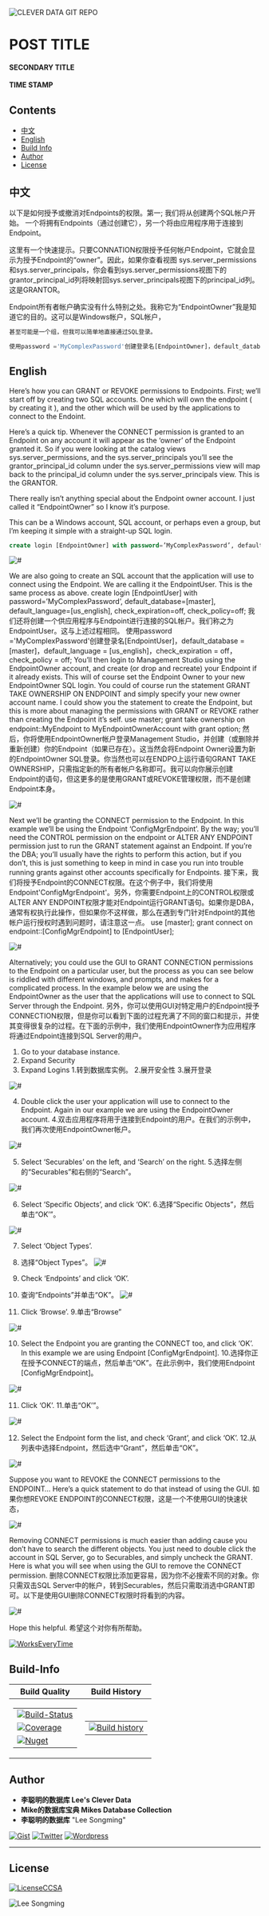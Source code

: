 ![CLEVER DATA GIT REPO](https://raw.githubusercontent.com/LiCongMingDeShujuku/git-resources/master/0-clever-data-github.png "李聪明的数据库")

# POST TITLE
#### SECONDARY TITLE
**TIME STAMP**

## Contents

- [中文](#中文)
- [English](#English)
- [Build Info](#Build-Info)
- [Author](#Author)
- [License](#License) 


## 中文
以下是如何授予或撤消对Endpoints的权限。第一; 我们将从创建两个SQL帐户开始。 一个将拥有Endpoints（通过创建它），另一个将由应用程序用于连接到Endpoint。

这里有一个快速提示。只要CONNATION权限授予任何帐户Endpoint，它就会显示为授予Endpoint的“owner”。因此，如果你查看视图  sys.server_permissions和sys.server_principals，你会看到sys.server_permissions视图下的grantor_principal_id列将映射回sys.server_principals视图下的principal_id列。 这是GRANTOR。

Endpoint所有者帐户确实没有什么特别之处。我称它为“EndpointOwner”我是知道它的目的。这可以是Windows帐户，SQL帐户，

```SQL
甚至可能是一个组，但我可以简单地直接通过SQL登录。

使用password ='MyComplexPassword'创建登录名[EndpointOwner]，default_database = [master]，default_language = [us_english]，check_expiration = off，check_policy = off; alter server role [sysadmin] add member [EndpointOwner]
```


## English
Here’s how you can GRANT or REVOKE permissions to Endpoints. First; we’ll start off by creating two SQL accounts. One which will own the endpoint ( by creating it ), and the other which will be used by the applications to connect to the Endoint.

Here’s a quick tip. Whenever the CONNECT permission is granted to an Endpoint on any account it will appear as the ‘owner’ of the Endpoint granted it. So if you were looking at the catalog views sys.server_permissions, and the sys.server_principals you’ll see the grantor_principal_id column under the sys.server_permissions view will map back to the principal_id column under the sys.server_principals view. This is the GRANTOR.

There really isn’t anything special about the Endpoint owner account. I just called it “EndpointOwner” so I know it’s purpose. 

This can be a Windows account, SQL account, or perhaps even a group, but I’m keeping it simple with a straight-up SQL login.

```SQL
create login [EndpointOwner] with password=’MyComplexPassword’, default_database=[master], default_language=[us_english], check_expiration=off, check_policy=off; alter server role [sysadmin] add member [EndpointOwner]
```


![#](images/01-How-To-Grant-Or-Revoke-Connect-Permissions-To-EndPoints.pngraw=true "#")
 
We are also going to create an SQL account that the application will use to connect using the Endpoint. We are calling it the EndpointUser. This is the same process as above.
create login [EndpointUser] with password=’MyComplexPassword’, default_database=[master], default_language=[us_english], check_expiration=off, check_policy=off;
我们还将创建一个供应用程序与Endpoint进行连接的SQL帐户。我们称之为EndpointUser。这与上述过程相同。
使用password ='MyComplexPassword'创建登录名[EndpointUser]，default_database = [master]，default_language = [us_english]，check_expiration = off，check_policy = off;
You’ll then login to Management Studio using the EndpointOwner account, and create (or drop and recreate) your Endpoint if it already exists. This will of course set the Endpoint Owner to your new EndpointOwner SQL login. You could of course run the statement GRANT TAKE OWNERSHIP ON ENDPOINT and simply specify your new owner account name. I could show you the statement to create the Endpoint, but this is more about managing the permissions with GRANT or REVOKE rather than creating the Endpoint it’s self.
use master; grant take ownership on endpoint::MyEndpoint to MyEndpointOwnerAccount with grant option;
然后，你将使用EndpointOwner帐户登录Management Studio，并创建（或删除并重新创建）你的Endpoint（如果已存在）。这当然会将Endpoint Owner设置为新的EndpointOwner SQL登录。你当然也可以在ENDPO上运行语句GRANT TAKE OWNERSHIP，只需指定新的所有者帐户名称即可。我可以向你展示创建Endpoint的语句，但这更多的是使用GRANT或REVOKE管理权限，而不是创建Endpoint本身。

![#](images/02-How-To-Grant-Or-Revoke-Connect-Permissions-To-EndPoints.pngraw=true "#") 

Next we’ll be granting the CONNECT permission to the Endpoint. In this example we’ll be using the Endpoint ‘ConfigMgrEndpoint’. By the way; you’ll need the CONTROL permission on the endpoint or ALTER ANY ENDPOINT permission just to run the GRANT statement against an Endpoint. If you’re the DBA; you’ll usually have the rights to perform this action, but if you don’t, this is just something to keep in mind in case you run into trouble running grants against other accounts specifically for Endpoints.
接下来，我们将授予Endpoint的CONNECT权限。在这个例子中，我们将使用Endpoint'ConfigMgrEndpoint'。另外，你需要Endpoint上的CONTROL权限或ALTER ANY ENDPOINT权限才能对Endpoint运行GRANT语句。如果你是DBA，通常有权执行此操作，但如果你不这样做，那么在遇到专门针对Endpoint的其他帐户运行授权时遇到问题时，请注意这一点。
use [master]; grant connect on endpoint::[ConfigMgrEndpoint] to [EndpointUser];

![#](images/03-How-To-Grant-Or-Revoke-Connect-Permissions-To-EndPoints.pngraw=true "#")
 
Alternatively; you could use the GUI to GRANT CONNECTION permissions to the Endpoint on a particular user, but the process as you can see below is riddled with different windows, and prompts, and makes for a complicated process. In the example below we are using the EndpointOwner as the user that the applications will use to connect to SQL Server through the Endpoint.
另外，你可以使用GUI对特定用户的Endpoint授予CONNECTION权限，但是你可以看到下面的过程充满了不同的窗口和提示，并使其变得很复杂的过程。在下面的示例中，我们使用EndpointOwner作为应用程序将通过Endpoint连接到SQL Server的用户。
1. Go to your database instance.
2. Expand Security
3. Expand Logins
1.转到数据库实例。
2.展开安全性
3.展开登录

![#](images/04-How-To-Grant-Or-Revoke-Connect-Permissions-To-EndPoints.pngraw=true "#")
 
4. Double click the user your application will use to connect to the Endpoint. Again in our example we are using the EndpointOwner account.
4.双击应用程序将用于连接到Endpoint的用户。在我们的示例中，我们再次使用EndpointOwner帐户。

![#](images/05-How-To-Grant-Or-Revoke-Connect-Permissions-To-EndPoints.pngraw=true "#")
 
5. Select ‘Securables’ on the left, and ‘Search’ on the right.
5.选择左侧的“Securables”和右侧的“Search”。

![#](images/06-How-To-Grant-Or-Revoke-Connect-Permissions-To-EndPoints.pngraw=true "#")
 
6. Select ‘Specific Objects’, and click ‘OK’.
6.选择“Specific Objects”，然后单击“OK’”。

![#](images/07-How-To-Grant-Or-Revoke-Connect-Permissions-To-EndPoints.pngraw=true "#")
 
7. Select ‘Object Types’.
7. 选择“Object Types”。
![#](images/08-How-To-Grant-Or-Revoke-Connect-Permissions-To-EndPoints.pngraw=true "#")

 
8. Check ‘Endpoints’ and click ‘OK’.
8. 查询“Endpoints”并单击“OK”。
![#](images/09-How-To-Grant-Or-Revoke-Connect-Permissions-To-EndPoints.pngraw=true "#")
 
9. Click ‘Browse’.
9.单击“Browse”

![#](images/10-How-To-Grant-Or-Revoke-Connect-Permissions-To-EndPoints.pngraw=true "#")
 
10. Select the Endpoint you are granting the CONNECT too, and click ‘OK’. In this example we are using Endpoint [ConfigMgrEndpoint].
10.选择你正在授予CONNECT的端点，然后单击“OK”。在此示例中，我们使用Endpoint [ConfigMgrEndpoint]。

![#](images/11-How-To-Grant-Or-Revoke-Connect-Permissions-To-EndPoints.pngraw=true "#")
 
11. Click ‘OK’.
11.单击“OK’”。

![#](images/12-How-To-Grant-Or-Revoke-Connect-Permissions-To-EndPoints.pngraw=true "#")
 
12. Select the Endpoint form the list, and check ‘Grant’, and click ‘OK’.
12.从列表中选择Endpoint，然后选中“Grant”，然后单击“OK”。

![#](images/13-How-To-Grant-Or-Revoke-Connect-Permissions-To-EndPoints.pngraw=true "#")
 
Suppose you want to REVOKE the CONNECT permissions to the ENDPOINT… Here’s a quick statement to do that instead of using the GUI.
如果你想REVOKE ENDPOINT的CONNECT权限，这是一个不使用GUI的快速状态，

![#](images/14-How-To-Grant-Or-Revoke-Connect-Permissions-To-EndPoints.pngraw=true "#")
 
Removing CONNECT permissions is much easier than adding cause you don’t have to search the different objects. You just need to double click the account in SQL Server, go to Securables, and simply uncheck the GRANT. Here is what you will see when using the GUI to remove the CONNECT permission.
删除CONNECT权限比添加更容易，因为你不必搜索不同的对象。你只需双击SQL Server中的帐户，转到Securables，然后只需取消选中GRANT即可。以下是使用GUI删除CONNECT权限时将看到的内容。

![#](images/15-How-To-Grant-Or-Revoke-Connect-Permissions-To-EndPoints.pngraw=true "#")
 
Hope this helpful.
希望这个对你有所帮助。




[![WorksEveryTime](https://forthebadge.com/images/badges/60-percent-of-the-time-works-every-time.svg)](https://shitday.de/)

## Build-Info

| Build Quality | Build History |
|--|--|
|<table><tr><td>[![Build-Status](https://ci.appveyor.com/api/projects/status/pjxh5g91jpbh7t84?svg?style=flat-square)](#)</td></tr><tr><td>[![Coverage](https://coveralls.io/repos/github/tygerbytes/ResourceFitness/badge.svg?style=flat-square)](#)</td></tr><tr><td>[![Nuget](https://img.shields.io/nuget/v/TW.Resfit.Core.svg?style=flat-square)](#)</td></tr></table>|<table><tr><td>[![Build history](https://buildstats.info/appveyor/chart/tygerbytes/resourcefitness)](#)</td></tr></table>|

## Author

- **李聪明的数据库 Lee's Clever Data**
- **Mike的数据库宝典 Mikes Database Collection**
- **李聪明的数据库** "Lee Songming"

[![Gist](https://img.shields.io/badge/Gist-李聪明的数据库-<COLOR>.svg)](https://gist.github.com/congmingshuju)
[![Twitter](https://img.shields.io/badge/Twitter-mike的数据库宝典-<COLOR>.svg)](https://twitter.com/mikesdatawork?lang=en)
[![Wordpress](https://img.shields.io/badge/Wordpress-mike的数据库宝典-<COLOR>.svg)](https://mikesdatawork.wordpress.com/)

---
## License
[![LicenseCCSA](https://img.shields.io/badge/License-CreativeCommonsSA-<COLOR>.svg)](https://creativecommons.org/share-your-work/licensing-types-examples/)

![Lee Songming](https://raw.githubusercontent.com/LiCongMingDeShujuku/git-resources/master/1-clever-data-github.png "李聪明的数据库")

